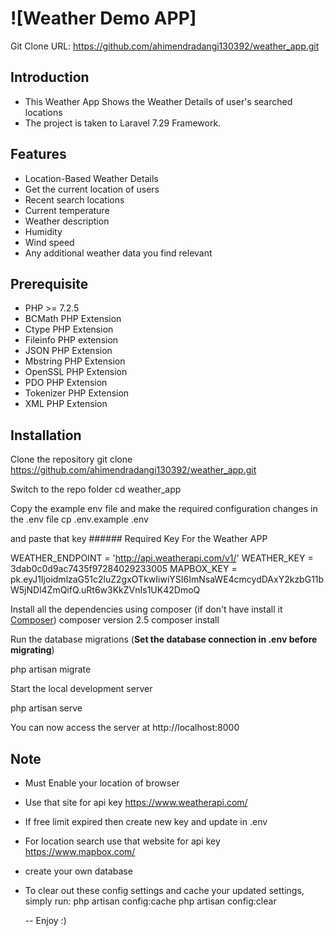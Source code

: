 # ![Weather Demo APP]

Git Clone URL: https://github.com/ahimendradangi130392/weather_app.git

## Introduction

-   This Weather App Shows the Weather Details of user's searched locations
-   The project is taken to Laravel 7.29 Framework.

## Features

-   Location-Based Weather Details
-   Get the current location of users
-   Recent search locations
-   Current temperature
-   Weather description
-   Humidity
-   Wind speed
-   Any additional weather data you find relevant

## Prerequisite

-   PHP >= 7.2.5
-   BCMath PHP Extension
-   Ctype PHP Extension
-   Fileinfo PHP extension
-   JSON PHP Extension
-   Mbstring PHP Extension
-   OpenSSL PHP Extension
-   PDO PHP Extension
-   Tokenizer PHP Extension
-   XML PHP Extension

## Installation

Clone the repository
git clone https://github.com/ahimendradangi130392/weather_app.git

Switch to the repo folder
cd weather_app

Copy the example env file and make the required configuration changes in the .env file
cp .env.example .env

and paste that key ###### Required Key For the Weather APP

WEATHER_ENDPOINT = 'http://api.weatherapi.com/v1/'
WEATHER_KEY = 3dab0c0d9ac7435f97284029233005
MAPBOX_KEY = pk.eyJ1IjoidmlzaG51c2luZ2gxOTkwIiwiYSI6ImNsaWE4cmcydDAxY2kzbG11bW5jNDl4ZmQifQ.uRt6w3KkZVnIs1UK42DmoQ

Install all the dependencies using composer (if don't have install it [Composer](https://getcomposer.org/))
composer version 2.5
composer install

Run the database migrations (**Set the database connection in .env before migrating**)

php artisan migrate

Start the local development server

php artisan serve

You can now access the server at http://localhost:8000

## Note

-   Must Enable your location of browser
-   Use that site for api key https://www.weatherapi.com/
-   If free limit expired then create new key and update in .env
-   For location search use that website for api key https://www.mapbox.com/
-   create your own database
-   To clear out these config settings and cache your updated settings, simply run:
    php artisan config:cache
    php artisan config:clear

    -- Enjoy :)
